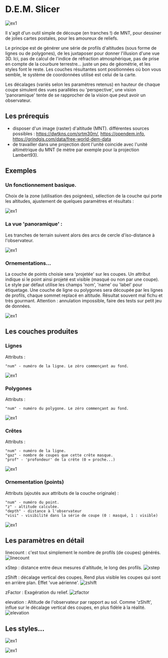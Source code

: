 # D.E.M. Slicer

![ex1](ex_poi.png)

Il s'agit d'un outil simple de découpe (en tranches !) de MNT, pour dessiner de jolies cartes postales, pour les amoureux de reliefs. 

Le principe est de générer une série de profils d'altitudes (sous forme de lignes ou de polygones), de les juxtaposer pour donner l'illusion d'une vue 3D. Ici, pas de calcul de l'indice de réfraction atmosphérique, pas de prise en compte de la courbure terrestre... juste un peu de géométrie, et les styles font le reste. Les couches résultantes sont positionnées où bon vous semble, le système de coordonnées utilisé est celui de la carte.

Les décalages (variés selon les paramètres retenus) en hauteur de chaque coupe simulent des vues parallèles ou 'perspective', une vision 'panoramique' tente de se rapprocher de la vision que peut avoir un observateur.

## Les prérequis
- disposer d'un image (raster) d'altitude (MNT). différentes sources possibles : https://dwtkns.com/srtm30m/, https://opendem.info, https://grindgis.com/data/free-world-dem-data
- de travailler dans une projection dont l'unité coincide avec l'unité altimétrique du MNT (le mètre par exemple pour la projection Lambert93). 

## Exemples

### Un fonctionnement basique. 
Choix de la zone (utilisation des poignées), sélection de la couche qui porte les altitudes, ajustement de quelques paramètres et résultats  : 

![ex1](dem-demo-1.gif)

### La vue 'panoramique' :
Les tranches de terrain suivent alors des arcs de cercle d'iso-distance à l'observateur.

![ex1](dem-demo-2.gif)

### Ornementations...

La couche de points choisie sera 'projetée' sur les coupes. Un attribut indique si le point ainsi projeté est visible (masqué ou non par une coupe). Le style par défaut utilise les champs 'nom', 'name' ou 'label' pour étiquetage.
Une couche de ligne ou polygones sera découpée par les lignes de profils, chaque sommet replacé en altitude. Résultat souvent mal fichu et très gourmant. Attention : annulation impossible, faire des tests sur petit jeu de données.

![ex1](dem-demo-3.gif)

## Les couches produites 

### Lignes
Attributs : 

    "num" - numéro de la ligne. Le zéro commençant au fond.

![ex1](ex_line.png)

### Polygones 
Attributs : 

    "num" - numéro du polygone. Le zéro commençant au fond.

![ex1](ex_poly.png)

### Crêtes
Attributs : 

    "num" - numéro de la ligne. 
    "gaz" - nombre de coupes que cette crête masque.  
    "prof" - 'profondeur' de la crête (0 = proche...)

![ex1](ex_ridge.png)

### Ornementation (points)
Attributs (ajoutés aux attributs de la couche originale) : 

    "num" - numéro du point. 
    "z" - altitude calculée.  
    "depth" - distance à l'observateur
    "visi" - visibilité dans la série de coupe (0 : masqué, 1 : visible)

![ex1](ex_ornement.png)

## Les paramètres en détail

linecount : c'est tout simplement le nombre de profils (de coupes) générés.
![linecount](dem-demo-linecount.gif)

xStep : distance entre deux mesures d'altitude, le long des profils. 
![xstep](dem-demo-xstep.gif)

zShift : décalage vertical des coupes. Rend plus visible les coupes qui sont en arrière plan. Effet 'vue aérienne'.
![zshift](dem-demo-zshift.gif)

zFactor : Exagération du relief.
![zfactor](dem-demo-zfactor.gif)

elevation : Altitude de l'observateur par rapport au sol. Comme 'zShift', influe sur le décalage vertical des coupes, en plus fidèle à la réalité. 
![elevation](dem-demo-elevation.gif)

## Les styles... 

![ex1](ex_line.png)

![ex1](ex_polygon.png)




